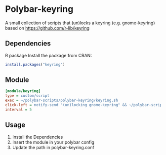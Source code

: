 # Polybar-keyring

A small collection of scripts that (un)locks a keyring (e.g. gnome-keyring)
based on https://github.com/r-lib/keyring

## Dependencies

R package
Install the package from CRAN:

```r
install.packages("keyring")
```

## Module

```ini
[module/keyring]
type = custom/script
exec = ~/polybar-scripts/polybar-keyring/keyring.sh
click-left = notify-send "(un)locking gnome-keyring" && ~/polybar-scripts/polybar-keyring/keyring_toggle.r
interval = 5
```

## Usage 
1. Install the Dependencies
2. Insert the module in your polybar config
3. Update the path in polybar-keyring.conf